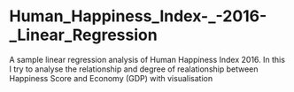 # Human_Happiness_Index-_-2016-_Linear_Regression
A sample linear regression analysis of Human Happiness Index 2016. In this I try to analyse the relationship and degree of realationship between Happiness Score and Economy (GDP) with visualisation
